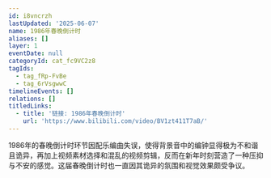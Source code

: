 ```yaml
---
id: i8vncrzh
lastUpdated: '2025-06-07'
name: 1986年春晚倒计时
aliases: []
layer: 1
eventDate: null
categoryId: cat_fc9VC2z8
tagIds:
  - tag_fRp-FvBe
  - tag_6rVsgwwC
timelineEvents: []
relations: []
titledLinks:
  - title: '链接: 1986年春晚倒计时'
    url: 'https://www.bilibili.com/video/BV1zt411T7aB/'
---
```

1986年的春晚倒计时环节因配乐编曲失误，使得背景音中的编钟显得极为不和谐且诡异，再加上视频素材选择和混乱的视频剪辑，反而在新年时刻营造了一种压抑与不安的感觉。这届春晚倒计时也一直因其诡异的氛围和视觉效果颇受争议。
